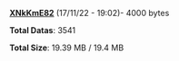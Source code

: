 [**XNkKmE82**](/data/XNkKmE82.txt) (17/11/22 - 19:02)- 4000 bytes

**Total Datas**: 3541

**Total Size**: 19.39 MB / 19.4 MB